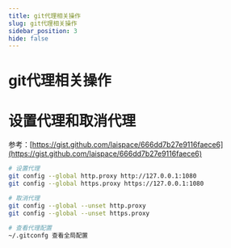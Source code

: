 ```yaml
---
title: git代理相关操作
slug: git代理相关操作
sidebar_position: 3
hide: false
---
```



# git代理相关操作

# 设置代理和取消代理

参考：[https://gist.github.com/laispace/666dd7b27e9116faece6](https://gist.github.com/laispace/666dd7b27e9116faece6)

```bash
# 设置代理
git config --global http.proxy http://127.0.0.1:1080
git config --global https.proxy https://127.0.0.1:1080

# 取消代理
git config --global --unset http.proxy
git config --global --unset https.proxy

# 查看代理配置
~/.gitconfg 查看全局配置
```

## 
